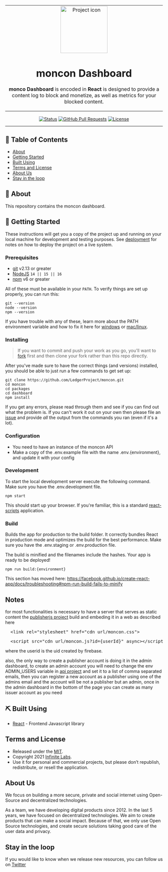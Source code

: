 <table align="center"><tr><td align="center" width="9999">
<img src="https://imgur.com/5O5TvDu.png" align="center" width="150" alt="Project icon">

# moncon Dashboard

**monco Dashboard** is encoded in **React** is designed to provide a content log to block and monetize, as well as metrics for your blocked content.


</td></tr></table>


<div align="center">

[![Status](https://img.shields.io/badge/status-active-success.svg)]()
[![GitHub Pull Requests](https://img.shields.io/github/issues-pr/kylelobo/The-Documentation-Compendium.svg)](https://github.com/kylelobo/The-Documentation-Compendium/pulls)
[![License](https://img.shields.io/badge/license-MIT-blue.svg)](/LICENSE)

</div>

---

## 📝 Table of Contents

- [About](#about)
- [Getting Started](#getting_started)
- [Built Using](#built_using)
- [Terms and License](#terms-and-license)
- [About Us](#about-us)
- [Stay in the loop](#stay-in-the-loop)


## 🧐 About <a name = "about"></a>

This repository contains the moncon dashboard.

## 🏁 Getting Started <a name = "getting_started"></a>

These instructions will get you a copy of the project up and running on your local machine for development and testing purposes. See [deployment](#deployment) for notes on how to deploy the project on a live system.

### Prerequisites

- [git](https://git-scm.com/) v2.13 or greater
- [NodeJS](https://nodejs.org/en/) `14 || 15 || 16`
- [npm](https://www.npmjs.com/) v6 or greater

All of these must be available in your `PATH`. To verify things are set up
properly, you can run this:

```shell
git --version
node --version
npm --version
```

If you have trouble with any of these, learn more about the PATH environment
variable and how to fix it here for [windows](https://www.howtogeek.com/118594/how-to-edit-your-system-path-for-easy-command-line-access/) or
[mac/linux](https://stackoverflow.com/questions/24306398/how-to-add-mongo-commands-to-path-on-mac-osx/24322978#24322978).

### Installing

> If you want to commit and push your work as you go, you'll want to
>[fork](https://docs.github.com/en/free-pro-team@latest/github/getting-started-with-github/fork-a-repo)
> first and then clone your fork rather than this repo directly.

After you've made sure to have the correct things (and versions) installed, you
should be able to just run a few commands to get set up:

```
git clone https://github.com/LedgerProject/moncon.git
cd moncon
cd packages
cd dashboard
npm install
```
If you get any errors, please read through them and see if you can find out what
the problem is. If you can't work it out on your own then please file an
[issue](https://github.com/LedgerProject/moncon/issues) and provide _all_ the output from the commands you ran (even if it's a lot).


### Configuration

- You need to have an instance of the moncon API
- Make a copy of the .env.example file with the name .env.{environment}, and update it with your config

### Development

To start the local development server execute the following command. Make sure you have the .env.development file.

```
npm start
```

This should start up your browser. If you're familiar, this is a standard
[react-scripts](https://create-react-app.dev/) application.

### Build

Builds the app for production to the build folder.
It correctly bundles React in production mode and optimizes the build for the best performance.
Make sure you have the .env.staging or .env.production file.

The build is minified and the filenames include the hashes.
Your app is ready to be deployed!

```
npm run build:{environment}

```
This section has moved here: https://facebook.github.io/create-react-app/docs/troubleshooting#npm-run-build-fails-to-minify

## Notes
for most functionalities is necessary to have a server that serves as static content the [publisherjs project](../publisherjs) build and embeding it in a web as described here

<pre>
  &lt;link rel="stylesheet" href="cdn_url/moncon.css"&gt;
</pre>
<pre>
  &lt;script src="cdn_url/moncon.js?id={userId}" async&gt;&lt;/script&gt;
</pre>

where the userid is the uid created by firebase.

also, the only way to create a publisher account is doing it in the admin dashboard, to create an admin account you will need to change the env ADMIN_USERS variable in [api project](../api) and set it to a list of comma separated emails, then you can register a new account as a publisher using one of the admins email and the account will be not a publisher but an admin, once in the admin dashboard in the bottom of the page you can create as many issuer account as you need

## ⛏️ Built Using <a name = "built_using"></a>

- [React](https://reactjs.org/) - Frontend Javascript library

## Terms and License <a name = "terms-and-license"></a>

- Released under the [MIT](../../LICENSE).
- Copyright 2021 [Infinite Labs](https://infinitelabs.co/).
- Use it for personal and commercial projects, but please don’t republish, redistribute, or resell the application.


## About Us <a name = "about-us"></a>

We focus on building a more secure, private and social internet using Open-Source and decentralized technologies.

As a team, we have developing digital products since 2012. In the last 5 years, we have focused on decentralized technologies. We aim to create products that can make a social impact. Because of that, we only use Open Source technologies, and create secure solutions taking good care of the user data and privacy.

## Stay in the loop <a name = "stay-in-the-loop"></a>

If you would like to know when we release new resources, you can follow us on [Twitter](https://twitter.com/LabsInfinite)
